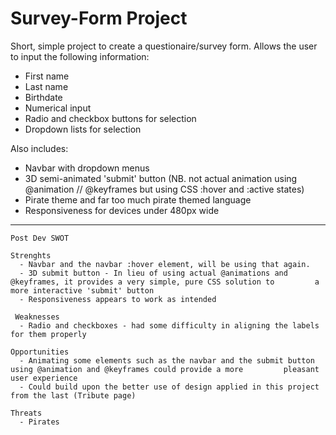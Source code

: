 # Survey-Form Project

Short, simple project to create a questionaire/survey form. Allows the user to input the following information:
  - First name 
  - Last name
  - Birthdate
  - Numerical input
  - Radio and checkbox buttons for selection
  - Dropdown lists for selection
  
Also includes:
  - Navbar with dropdown menus
  - 3D semi-animated 'submit' button (NB. not actual animation using @animation // @keyframes but using CSS :hover and :active     states)
  - Pirate theme and far too much pirate themed language
  - Responsiveness for devices under 480px wide

_____________________________________________________________________________
  
    Post Dev SWOT
    
    Strenghts
      - Navbar and the navbar :hover element, will be using that again.
      - 3D submit button - In lieu of using actual @animations and @keyframes, it provides a very simple, pure CSS solution to         a more interactive 'submit' button
      - Responsiveness appears to work as intended
      
     Weaknesses
      - Radio and checkboxes - had some difficulty in aligning the labels for them properly
    
    Opportunities
      - Animating some elements such as the navbar and the submit button using @animation and @keyframes could provide a more         pleasant user experience
      - Could build upon the better use of design applied in this project from the last (Tribute page)
      
    Threats
      - Pirates

